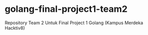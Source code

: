 # golang-final-project1-team2
Repository Team 2 Untuk Final Project 1 Golang (Kampus Merdeka Hacktiv8)
